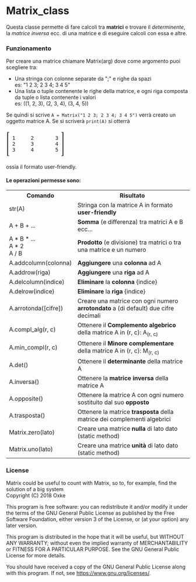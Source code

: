 # Matrix_class
Questa classe permette di fare calcoli tra **matrici** e trovare il _determinente_, la _matrice inversa_ ecc. di una matrice e di eseguire calcoli con essa e altre.
<br>
### Funzionamento
Per creare una matrice chiamare Matrix(arg) dove come argomento puoi scegliere tra:
<ul>
<li>Una stringa con colonne separate da ";" e righe da spazi<br>es: "1 2 3; 2 3 4; 3 4 5"</li>
<li>Una lista o tuple contenente le righe della matrice, e ogni riga composta da tuple o lista contenente i valori<br>es: ((1, 2, 3), (2, 3, 4), (3, 4, 5))</li>
</ul>
 Se quindi si scrive <code>A = Matrix("1 2 3; 2 3 4; 3 4 5")</code> verrà creato un oggetto matrice A.
 Se si scriverà <code>print(A)</code> si otterrà<br><pre>
┎                 ┒
┃ 1     2       3 ┃
┃ 2     3       4 ┃
┃ 3     4       5 ┃
┖                 ┚</pre>
ossia il formato user-friendly.

#### Le operazioni permesse sono:
<table>
<tr>
<th>Comando</th><th>Risultato</th>
</tr>
<tr><td>str(A)</td><td>Stringa con la matrice A in formato <b>user-friendly</b></td></tr>
<tr><td>A + B + ...</td><td><b>Somma</b> (e differenza) tra matrici A e B ecc...</td></tr>
<tr><td>A * B * ...<br>A * 2<br>A / B</td><td><b>Prodotto</b> (e divisione) tra matrici o tra una matrice e un numero</td><tr>
<tr><td>A.addcolumn(colonna)</td><td><b>Aggiungere</b> una <b>colonna</b> ad A</td></tr>
<tr><td>A.addrow(riga)</td><td><b>Aggiungere</b> una <b>riga</b> ad A</td></tr>
<tr><td>A.delcolumn(indice)</td><td><b>Eliminare</b> la <b>colonna</b> {indice}</td></tr>
<tr><td>A.delrow(indice)</td><td><b>Eliminare</b> la <b>riga</b> {indice}</td></tr>
<tr><td>A.arrotonda([cifre])</td><td>Creare una matrice con ogni numero <b>arrotondato</b> a (di default) due cifre decimali</td></tr>
<tr><td>A.compl_alg(r, c)</td><td>Ottenere il <b>Complemento algebrico</b> della matrice A in (r, c): A<sub>(r, c)</sub></td></tr>
<tr><td>A.min_compl(r, c)</td><td>Ottenere il <b>Minore complementare</b> della matrice A in (r, c): M<sub>(r, c)</sub></td></tr>
<tr><td>A.det()</td><td>Ottenere il <b>determinante</b> della matrice A</td></tr>
<tr><td>A.inversa()</td><td>Ottenere la <b>matrice inversa</b> della matrice A</td></tr>
<tr><td>A.opposite()</td><td>Ottenere la matrice A con ogni numero sostituito dal suo <b>opposto</b></td></tr>
<tr><td>A.trasposta()</td><td>Ottenere la matrice <b>trasposta</b> della matrice dei complementi algebrici</td></tr>
<tr><td>Matrix.zero(lato)</td><td>Creare una matrice <b>nulla</b> di lato dato (static method)</td></tr>
<tr><td>Matrix.uno(lato)</td><td>Creare una matrice <b>unità</b> di lato dato (static method)</td></tr>
</table>

### License
Matrix could be useful to count with Matrix, so to, for example, find the solution of a big system
<br>Copyright (C) 2018 Oxke

This program is free software: you can redistribute it and/or modify
it under the terms of the GNU General Public License as published by
the Free Software Foundation, either version 3 of the License, or
(at your option) any later version.

This program is distributed in the hope that it will be useful,
but WITHOUT ANY WARRANTY; without even the implied warranty of
MERCHANTABILITY or FITNESS FOR A PARTICULAR PURPOSE.  See the
GNU General Public License for more details.

You should have received a copy of the GNU General Public License
along with this program.  If not, see <https://www.gnu.org/licenses/>.
